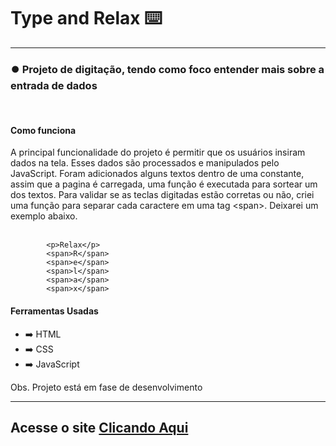 
  <h1>Type and Relax ⌨️</h1>
  <hr>
  <h3>⏺️ Projeto de digitação, tendo como foco entender mais sobre a entrada de dados</h3>
  <br>

  <h4>Como funciona</h4>
  <p>
      A principal funcionalidade do projeto é permitir que os usuários insiram dados  na tela. Esses dados são processados e manipulados pelo JavaScript.
      Foram adicionados alguns textos dentro de uma constante, assim que a pagina é carregada, uma função é executada para sortear um dos textos. Para validar se as teclas digitadas estão corretas ou não, criei uma função para separar cada caractere em uma tag &lt;span&gt;. Deixarei um exemplo abaixo. <br><br>

            <p>Relax</p>
            <span>R</span>
            <span>e</span>
            <span>l</span>
            <span>a</span>
            <span>x</span>
  
  </p>

  <h4>Ferramentas Usadas</h4>
  <ul>
      <li>➡️ HTML</li>
      <li>➡️ CSS</li>
      <li>➡️ JavaScript</li>
  </ul>
  
  <span>Obs. Projeto está em fase de desenvolvimento</span>

  <hr>

  <h2>Acesse o site <a href="https://rdm777.github.io/teste-digitacao/">Clicando Aqui</a></h2>
